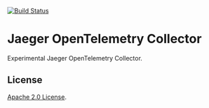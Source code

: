 [![Build Status][ci-img]][ci]

# Jaeger OpenTelemetry Collector

Experimental Jaeger OpenTelemetry Collector.

## License
  
[Apache 2.0 License](./LICENSE).

[ci-img]: https://github.com/jaegertracing/jaeger-opentemeletry-collector/workflows/Basic%20checks/badge.svg
[ci]: https://github.com/jaegertracing/jaeger-opentelemetry-collector/actions
